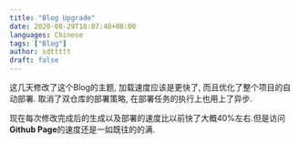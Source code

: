 ```yaml
---
title: "Blog Upgrade"
date: 2020-08-29T18:07:48+08:00
languages: Chinese
tags: ["Blog"]
author: sdttttt
draft: false
---
```


这几天修改了这个Blog的主题, 加载速度应该是更快了, 而且优化了整个项目的自动部署. 取消了双仓库的部署策略, 在部署任务的执行上也用上了异步.

现在每次修改完成后的生成以及部署的速度比以前快了大概40%左右.但是访问**Github Page**的速度还是一如既往的的满.
